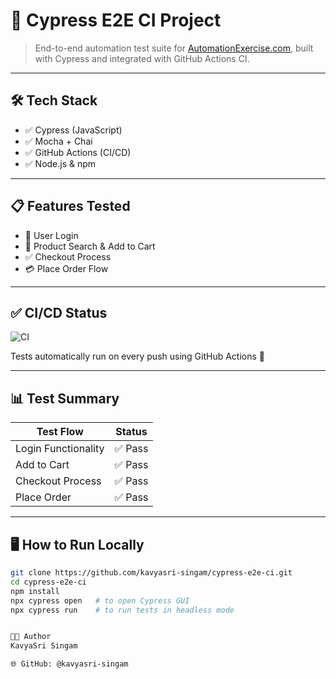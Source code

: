 # 🚀 Cypress E2E CI Project

> End-to-end automation test suite for [AutomationExercise.com](https://automationexercise.com), built with Cypress and integrated with GitHub Actions CI.

---

## 🛠️ Tech Stack

- ✅ Cypress (JavaScript)
- ✅ Mocha + Chai
- ✅ GitHub Actions (CI/CD)
- ✅ Node.js & npm

---

## 📋 Features Tested

- 🔐 User Login
- 🛒 Product Search & Add to Cart
- ✅ Checkout Process
- 💳 Place Order Flow

---

## ✅ CI/CD Status

![CI](https://github.com/kavyasri-singam/cypress-e2e-ci/actions/workflows/cypress-ci.yml/badge.svg)

Tests automatically run on every push using GitHub Actions 🚀

---

## 📊 Test Summary

| Test Flow              | Status  |
|------------------------|---------|
| Login Functionality    | ✅ Pass |
| Add to Cart            | ✅ Pass |
| Checkout Process       | ✅ Pass |
| Place Order            | ✅ Pass |

---

## 🖥️ How to Run Locally

```bash
git clone https://github.com/kavyasri-singam/cypress-e2e-ci.git
cd cypress-e2e-ci
npm install
npx cypress open   # to open Cypress GUI
npx cypress run    # to run tests in headless mode


👩‍💻 Author
KavyaSri Singam

🌐 GitHub: @kavyasri-singam



